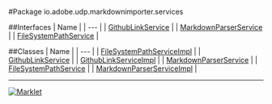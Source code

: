 #Package io.adobe.udp.markdownimporter.services

##Interfaces
| Name |
| --- |
| [GithubLinkService](GithubLinkService.md) |
| [MarkdownParserService](MarkdownParserService.md) |
| [FileSystemPathService](FileSystemPathService.md) |

##Classes
| Name |
| --- |
| [FileSystemPathServiceImpl](FileSystemPathServiceImpl.md) |
| [GithubLinkService](GithubLinkService.md) |
| [GithubLinkServiceImpl](GithubLinkServiceImpl.md) |
| [MarkdownParserService](MarkdownParserService.md) |
| [FileSystemPathService](FileSystemPathService.md) |
| [MarkdownParserServiceImpl](MarkdownParserServiceImpl.md) |

---

[![Marklet](https://img.shields.io/badge/Generated%20by-Marklet-green.svg)](https://github.com/Faylixe/marklet)
